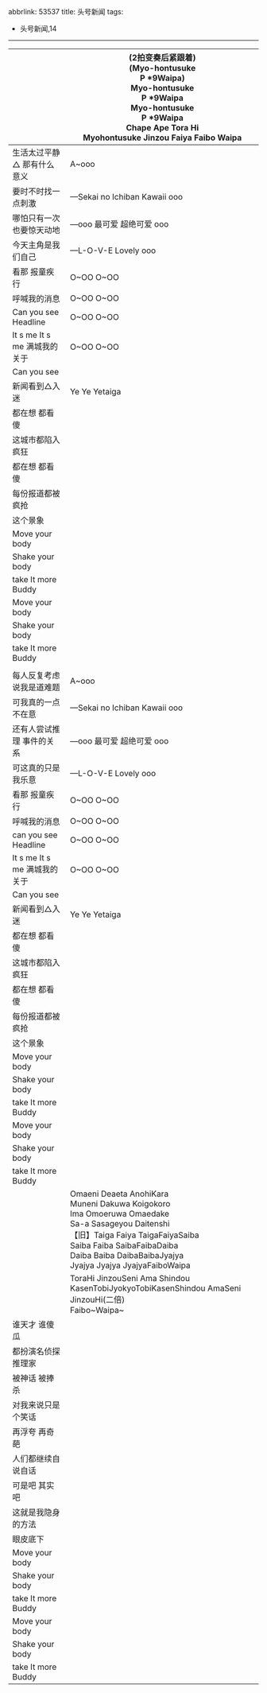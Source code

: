 abbrlink: 53537
title: 头号新闻
tags:
  - 头号新闻,14
---
|      |(2拍变奏后紧跟着)<br>(Myo-hontusuke<br>P *9Waipa)<br>Myo-hontusuke<br>P *9Waipa<br>Myo-hontusuke<br>P *9Waipa<br>Chape Ape Tora Hi<br>Myohontusuke Jinzou Faiya Faibo Waipa|
|--|--|
|生活太过平静△ 那有什么意义|A~ooo|
|要时不时找一点刺激|—Sekai no Ichiban Kawaii ooo|
|哪怕只有一次 也要惊天动地 |—ooo 最可爱 超绝可爱 ooo|
|今天主角是我们自己|—L-O-V-E Lovely ooo|
|看那 报童疾行|O~OO O~OO|
|呼喊我的消息|O~OO O~OO|
|Can you see Headline|O~OO O~OO|
|It s me It s me 满城我的关于|O~OO O~OO|
|Can you see|      |
|新闻看到△入迷|Ye Ye Yetaiga|
|都在想 都看傻|      |
|这城市都陷入疯狂|      |
|都在想 都看傻|      |
|每份报道都被疯抢|      |
|这个景象|      |
|Move your body|      |
|Shake your body|      |
|take It more Buddy|      |
|Move your body|      |
|Shake your body|      |
|take It more Buddy|      |
|      |      |
|每人反复考虑 说我是道难题|A~ooo|
|可我真的一点不在意|—Sekai no Ichiban Kawaii ooo|
|还有人尝试推理 事件的关系|—ooo 最可爱 超绝可爱 ooo|
|可这真的只是我乐意|—L-O-V-E Lovely ooo|
|看那 报童疾行|O~OO O~OO|
|呼喊我的消息|O~OO O~OO|
|can you see Headline|O~OO O~OO|
|It s me It s me 满城我的关于|O~OO O~OO|
|Can you see|      |
|新闻看到△入迷|Ye Ye Yetaiga|
|都在想 都看傻|      |
|这城市都陷入疯狂|      |
|都在想 都看傻|      |
|每份报道都被疯抢|      |
|这个景象|      |
|Move your body|      |
|Shake your body|      |
|take It more Buddy|      |
|Move your body|      |
|Shake your body|      |
|take It more Buddy|      |
|      |Omaeni Deaeta AnohiKara<br>Muneni Dakuwa Koigokoro<br>Ima Omoeruwa Omaedake<br>Sa-a Sasageyou Daitenshi<br>【旧】Taiga Faiya TaigaFaiyaSaiba<br>Saiba Faiba SaibaFaibaDaiba<br>Daiba Baiba DaibaBaibaJyajya<br>Jyajya Jyajya JyajyaFaiboWaipa|
|      |ToraHi JinzouSeni Ama Shindou KasenTobiJyokyoTobiKasenShindou AmaSeni JinzouHi(二倍)<br>Faibo~Waipa~|
|谁天才 谁傻瓜|      |
|都扮演名侦探推理家|      |
|被神话 被捧杀|      |
|对我来说只是个笑话|      |
|再浮夸 再奇葩|      |
|人们都继续自说自话|      |
|可是吧 其实吧|      |
|这就是我隐身的方法|      |
|眼皮底下|      |
|Move your body|      |
|Shake your body|      |
|take It more Buddy|      |
|Move your body|      |
|Shake your body|      |
|take It more Buddy|      |

